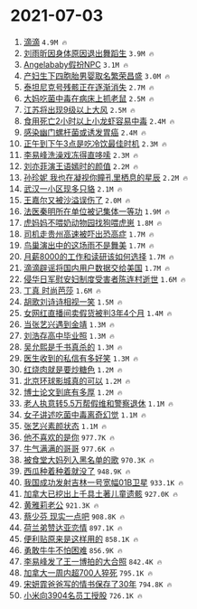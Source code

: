 # 2021-07-03

1. [滴滴](https://s.weibo.com/weibo?q=%23%E6%BB%B4%E6%BB%B4%23&Refer=top) `4.9M 🔥`
1. [刘雨昕因身体原因退出舞蹈生](https://s.weibo.com/weibo?q=%23%E5%88%98%E9%9B%A8%E6%98%95%E5%9B%A0%E8%BA%AB%E4%BD%93%E5%8E%9F%E5%9B%A0%E9%80%80%E5%87%BA%E8%88%9E%E8%B9%88%E7%94%9F%23&Refer=top) `3.9M 🔥`
1. [Angelababy假扮NPC](https://s.weibo.com/weibo?q=%23Angelababy%E5%81%87%E6%89%AENPC%23&Refer=top) `3.1M 🔥`
1. [产妇生下四胞胎男婴取名繁荣昌盛](https://s.weibo.com/weibo?q=%23%E4%BA%A7%E5%A6%87%E7%94%9F%E4%B8%8B%E5%9B%9B%E8%83%9E%E8%83%8E%E7%94%B7%E5%A9%B4%E5%8F%96%E5%90%8D%E7%B9%81%E8%8D%A3%E6%98%8C%E7%9B%9B%23&Refer=top) `3.0M 🔥`
1. [泰坦尼克号残骸正在逐渐消失](https://s.weibo.com/weibo?q=%23%E6%B3%B0%E5%9D%A6%E5%B0%BC%E5%85%8B%E5%8F%B7%E6%AE%8B%E9%AA%B8%E6%AD%A3%E5%9C%A8%E9%80%90%E6%B8%90%E6%B6%88%E5%A4%B1%23&Refer=top) `2.7M 🔥`
1. [大妈吃菌中毒在病床上抓老鼠](https://s.weibo.com/weibo?q=%23%E5%A4%A7%E5%A6%88%E5%90%83%E8%8F%8C%E4%B8%AD%E6%AF%92%E5%9C%A8%E7%97%85%E5%BA%8A%E4%B8%8A%E6%8A%93%E8%80%81%E9%BC%A0%23&Refer=top) `2.5M 🔥`
1. [江苏将出现9级以上大风](https://s.weibo.com/weibo?q=%23%E6%B1%9F%E8%8B%8F%E5%B0%86%E5%87%BA%E7%8E%B09%E7%BA%A7%E4%BB%A5%E4%B8%8A%E5%A4%A7%E9%A3%8E%23&Refer=top) `2.5M 🔥`
1. [食用死亡2小时以上小龙虾容易中毒](https://s.weibo.com/weibo?q=%23%E9%A3%9F%E7%94%A8%E6%AD%BB%E4%BA%A12%E5%B0%8F%E6%97%B6%E4%BB%A5%E4%B8%8A%E5%B0%8F%E9%BE%99%E8%99%BE%E5%AE%B9%E6%98%93%E4%B8%AD%E6%AF%92%23&Refer=top) `2.4M 🔥`
1. [感染幽门螺杆菌或诱发胃癌](https://s.weibo.com/weibo?q=%23%E6%84%9F%E6%9F%93%E5%B9%BD%E9%97%A8%E8%9E%BA%E6%9D%86%E8%8F%8C%E6%88%96%E8%AF%B1%E5%8F%91%E8%83%83%E7%99%8C%23&Refer=top) `2.4M 🔥`
1. [正午到下午3点是吃冷饮最佳时机](https://s.weibo.com/weibo?q=%23%E6%AD%A3%E5%8D%88%E5%88%B0%E4%B8%8B%E5%8D%883%E7%82%B9%E6%98%AF%E5%90%83%E5%86%B7%E9%A5%AE%E6%9C%80%E4%BD%B3%E6%97%B6%E6%9C%BA%23&Refer=top) `2.3M 🔥`
1. [李易峰洗澡戏冻得直哆嗦](https://s.weibo.com/weibo?q=%23%E6%9D%8E%E6%98%93%E5%B3%B0%E6%B4%97%E6%BE%A1%E6%88%8F%E5%86%BB%E5%BE%97%E7%9B%B4%E5%93%86%E5%97%A6%23&Refer=top) `2.3M 🔥`
1. [刘亦菲演王语嫣时的颜值](https://s.weibo.com/weibo?q=%23%E5%88%98%E4%BA%A6%E8%8F%B2%E6%BC%94%E7%8E%8B%E8%AF%AD%E5%AB%A3%E6%97%B6%E7%9A%84%E9%A2%9C%E5%80%BC%23&Refer=top) `2.2M 🔥`
1. [孙珍妮 我也在凝视你瞳孔里栖息的星辰](https://s.weibo.com/weibo?q=%E5%AD%99%E7%8F%8D%E5%A6%AE%20%E6%88%91%E4%B9%9F%E5%9C%A8%E5%87%9D%E8%A7%86%E4%BD%A0%E7%9E%B3%E5%AD%94%E9%87%8C%E6%A0%96%E6%81%AF%E7%9A%84%E6%98%9F%E8%BE%B0&Refer=top) `2.2M 🔥`
1. [武汉一小区现多只貉](https://s.weibo.com/weibo?q=%23%E6%AD%A6%E6%B1%89%E4%B8%80%E5%B0%8F%E5%8C%BA%E7%8E%B0%E5%A4%9A%E5%8F%AA%E8%B2%89%23&Refer=top) `2.1M 🔥`
1. [王嘉尔又被沙溢误伤了](https://s.weibo.com/weibo?q=%23%E7%8E%8B%E5%98%89%E5%B0%94%E5%8F%88%E8%A2%AB%E6%B2%99%E6%BA%A2%E8%AF%AF%E4%BC%A4%E4%BA%86%23&Refer=top) `2.0M 🔥`
1. [法医秦明所在单位被记集体一等功](https://s.weibo.com/weibo?q=%23%E6%B3%95%E5%8C%BB%E7%A7%A6%E6%98%8E%E6%89%80%E5%9C%A8%E5%8D%95%E4%BD%8D%E8%A2%AB%E8%AE%B0%E9%9B%86%E4%BD%93%E4%B8%80%E7%AD%89%E5%8A%9F%23&Refer=top) `1.9M 🔥`
1. [虎妈妈不喂奶动物园找狗喂虎崽](https://s.weibo.com/weibo?q=%23%E8%99%8E%E5%A6%88%E5%A6%88%E4%B8%8D%E5%96%82%E5%A5%B6%E5%8A%A8%E7%89%A9%E5%9B%AD%E6%89%BE%E7%8B%97%E5%96%82%E8%99%8E%E5%B4%BD%23&Refer=top) `1.8M 🔥`
1. [司机走贵州高速被吓出恐高症](https://s.weibo.com/weibo?q=%23%E5%8F%B8%E6%9C%BA%E8%B5%B0%E8%B4%B5%E5%B7%9E%E9%AB%98%E9%80%9F%E8%A2%AB%E5%90%93%E5%87%BA%E6%81%90%E9%AB%98%E7%97%87%23&Refer=top) `1.7M 🔥`
1. [鸟巢演出中的这场雨不是舞美](https://s.weibo.com/weibo?q=%23%E9%B8%9F%E5%B7%A2%E6%BC%94%E5%87%BA%E4%B8%AD%E7%9A%84%E8%BF%99%E5%9C%BA%E9%9B%A8%E4%B8%8D%E6%98%AF%E8%88%9E%E7%BE%8E%23&Refer=top) `1.7M 🔥`
1. [月薪8000的工作和读研该如何选择](https://s.weibo.com/weibo?q=%23%E6%9C%88%E8%96%AA8000%E7%9A%84%E5%B7%A5%E4%BD%9C%E5%92%8C%E8%AF%BB%E7%A0%94%E8%AF%A5%E5%A6%82%E4%BD%95%E9%80%89%E6%8B%A9%23&Refer=top) `1.7M 🔥`
1. [滴滴辟谣将国内用户数据交给美国](https://s.weibo.com/weibo?q=%23%E6%BB%B4%E6%BB%B4%E8%BE%9F%E8%B0%A3%E5%B0%86%E5%9B%BD%E5%86%85%E7%94%A8%E6%88%B7%E6%95%B0%E6%8D%AE%E4%BA%A4%E7%BB%99%E7%BE%8E%E5%9B%BD%23&Refer=top) `1.7M 🔥`
1. [侵华日军慰安妇制度受害者陈连村逝世](https://s.weibo.com/weibo?q=%23%E4%BE%B5%E5%8D%8E%E6%97%A5%E5%86%9B%E6%85%B0%E5%AE%89%E5%A6%87%E5%88%B6%E5%BA%A6%E5%8F%97%E5%AE%B3%E8%80%85%E9%99%88%E8%BF%9E%E6%9D%91%E9%80%9D%E4%B8%96%23&Refer=top) `1.6M 🔥`
1. [丁真 时尚芭莎](https://s.weibo.com/weibo?q=%E4%B8%81%E7%9C%9F%20%E6%97%B6%E5%B0%9A%E8%8A%AD%E8%8E%8E&Refer=top) `1.6M 🔥`
1. [胡歌刘诗诗相视一笑](https://s.weibo.com/weibo?q=%23%E8%83%A1%E6%AD%8C%E5%88%98%E8%AF%97%E8%AF%97%E7%9B%B8%E8%A7%86%E4%B8%80%E7%AC%91%23&Refer=top) `1.5M 🔥`
1. [女网红直播间卖假货被判3年4个月](https://s.weibo.com/weibo?q=%23%E5%A5%B3%E7%BD%91%E7%BA%A2%E7%9B%B4%E6%92%AD%E9%97%B4%E5%8D%96%E5%81%87%E8%B4%A7%E8%A2%AB%E5%88%A43%E5%B9%B44%E4%B8%AA%E6%9C%88%23&Refer=top) `1.4M 🔥`
1. [当张艺兴遇到金靖](https://s.weibo.com/weibo?q=%23%E5%BD%93%E5%BC%A0%E8%89%BA%E5%85%B4%E9%81%87%E5%88%B0%E9%87%91%E9%9D%96%23&Refer=top) `1.3M 🔥`
1. [刘浩存高中毕业照](https://s.weibo.com/weibo?q=%23%E5%88%98%E6%B5%A9%E5%AD%98%E9%AB%98%E4%B8%AD%E6%AF%95%E4%B8%9A%E7%85%A7%23&Refer=top) `1.3M 🔥`
1. [吴允熙是千书真杀的](https://s.weibo.com/weibo?q=%23%E5%90%B4%E5%85%81%E7%86%99%E6%98%AF%E5%8D%83%E4%B9%A6%E7%9C%9F%E6%9D%80%E7%9A%84%23&Refer=top) `1.3M 🔥`
1. [医生收到的私信有多好笑](https://s.weibo.com/weibo?q=%23%E5%8C%BB%E7%94%9F%E6%94%B6%E5%88%B0%E7%9A%84%E7%A7%81%E4%BF%A1%E6%9C%89%E5%A4%9A%E5%A5%BD%E7%AC%91%23&Refer=top) `1.3M 🔥`
1. [红烧肉就是要炒糖色](https://s.weibo.com/weibo?q=%23%E7%BA%A2%E7%83%A7%E8%82%89%E5%B0%B1%E6%98%AF%E8%A6%81%E7%82%92%E7%B3%96%E8%89%B2%23&Refer=top) `1.2M 🔥`
1. [北京环球影城真的可以](https://s.weibo.com/weibo?q=%23%E5%8C%97%E4%BA%AC%E7%8E%AF%E7%90%83%E5%BD%B1%E5%9F%8E%E7%9C%9F%E7%9A%84%E5%8F%AF%E4%BB%A5%23&Refer=top) `1.2M 🔥`
1. [博士论文到底有多厚](https://s.weibo.com/weibo?q=%23%E5%8D%9A%E5%A3%AB%E8%AE%BA%E6%96%87%E5%88%B0%E5%BA%95%E6%9C%89%E5%A4%9A%E5%8E%9A%23&Refer=top) `1.2M 🔥`
1. [老人执意转5.5万帮假维和警察退休](https://s.weibo.com/weibo?q=%23%E8%80%81%E4%BA%BA%E6%89%A7%E6%84%8F%E8%BD%AC5.5%E4%B8%87%E5%B8%AE%E5%81%87%E7%BB%B4%E5%92%8C%E8%AD%A6%E5%AF%9F%E9%80%80%E4%BC%91%23&Refer=top) `1.1M 🔥`
1. [女子讲述吃菌中毒离奇幻觉](https://s.weibo.com/weibo?q=%23%E5%A5%B3%E5%AD%90%E8%AE%B2%E8%BF%B0%E5%90%83%E8%8F%8C%E4%B8%AD%E6%AF%92%E7%A6%BB%E5%A5%87%E5%B9%BB%E8%A7%89%23&Refer=top) `1.1M 🔥`
1. [张艺兴素颜状态](https://s.weibo.com/weibo?q=%23%E5%BC%A0%E8%89%BA%E5%85%B4%E7%B4%A0%E9%A2%9C%E7%8A%B6%E6%80%81%23&Refer=top) `1.1M 🔥`
1. [他不喜欢的是你](https://s.weibo.com/weibo?q=%23%E4%BB%96%E4%B8%8D%E5%96%9C%E6%AC%A2%E7%9A%84%E6%98%AF%E4%BD%A0%23&Refer=top) `977.7K 🔥`
1. [牛气满满的哥哥](https://s.weibo.com/weibo?q=%E7%89%9B%E6%B0%94%E6%BB%A1%E6%BB%A1%E7%9A%84%E5%93%A5%E5%93%A5&Refer=top) `977.6K 🔥`
1. [被食堂大妈列入黑名单的歌](https://s.weibo.com/weibo?q=%23%E8%A2%AB%E9%A3%9F%E5%A0%82%E5%A4%A7%E5%A6%88%E5%88%97%E5%85%A5%E9%BB%91%E5%90%8D%E5%8D%95%E7%9A%84%E6%AD%8C%23&Refer=top) `970.3K 🔥`
1. [西瓜种着种着就没了](https://s.weibo.com/weibo?q=%23%E8%A5%BF%E7%93%9C%E7%A7%8D%E7%9D%80%E7%A7%8D%E7%9D%80%E5%B0%B1%E6%B2%A1%E4%BA%86%23&Refer=top) `948.9K 🔥`
1. [我国成功发射吉林一号宽幅01B卫星](https://s.weibo.com/weibo?q=%23%E6%88%91%E5%9B%BD%E6%88%90%E5%8A%9F%E5%8F%91%E5%B0%84%E5%90%89%E6%9E%97%E4%B8%80%E5%8F%B7%E5%AE%BD%E5%B9%8501B%E5%8D%AB%E6%98%9F%23&Refer=top) `933.1K 🔥`
1. [加拿大已挖出上千具土著儿童遗骸](https://s.weibo.com/weibo?q=%23%E5%8A%A0%E6%8B%BF%E5%A4%A7%E5%B7%B2%E6%8C%96%E5%87%BA%E4%B8%8A%E5%8D%83%E5%85%B7%E5%9C%9F%E8%91%97%E5%84%BF%E7%AB%A5%E9%81%97%E9%AA%B8%23&Refer=top) `927.0K 🔥`
1. [黄雅莉老公](https://s.weibo.com/weibo?q=%23%E9%BB%84%E9%9B%85%E8%8E%89%E8%80%81%E5%85%AC%23&Refer=top) `921.3K 🔥`
1. [蔡少芬 现实一点吧](https://s.weibo.com/weibo?q=%E8%94%A1%E5%B0%91%E8%8A%AC%20%E7%8E%B0%E5%AE%9E%E4%B8%80%E7%82%B9%E5%90%A7&Refer=top) `908.8K 🔥`
1. [荷兰弟赞达亚恋情](https://s.weibo.com/weibo?q=%23%E8%8D%B7%E5%85%B0%E5%BC%9F%E8%B5%9E%E8%BE%BE%E4%BA%9A%E6%81%8B%E6%83%85%23&Refer=top) `897.1K 🔥`
1. [便利贴原来是这样用的](https://s.weibo.com/weibo?q=%23%E4%BE%BF%E5%88%A9%E8%B4%B4%E5%8E%9F%E6%9D%A5%E6%98%AF%E8%BF%99%E6%A0%B7%E7%94%A8%E7%9A%84%23&Refer=top) `858.1K 🔥`
1. [勇敢牛牛不怕困难](https://s.weibo.com/weibo?q=%23%E5%8B%87%E6%95%A2%E7%89%9B%E7%89%9B%E4%B8%8D%E6%80%95%E5%9B%B0%E9%9A%BE%23&Refer=top) `856.9K 🔥`
1. [李易峰发了王一博拍的大合照](https://s.weibo.com/weibo?q=%23%E6%9D%8E%E6%98%93%E5%B3%B0%E5%8F%91%E4%BA%86%E7%8E%8B%E4%B8%80%E5%8D%9A%E6%8B%8D%E7%9A%84%E5%A4%A7%E5%90%88%E7%85%A7%23&Refer=top) `842.4K 🔥`
1. [加拿大一周内超700人猝死](https://s.weibo.com/weibo?q=%23%E5%8A%A0%E6%8B%BF%E5%A4%A7%E4%B8%80%E5%91%A8%E5%86%85%E8%B6%85700%E4%BA%BA%E7%8C%9D%E6%AD%BB%23&Refer=top) `795.1K 🔥`
1. [宋妍霏爸爸写的情书保存了30年](https://s.weibo.com/weibo?q=%23%E5%AE%8B%E5%A6%8D%E9%9C%8F%E7%88%B8%E7%88%B8%E5%86%99%E7%9A%84%E6%83%85%E4%B9%A6%E4%BF%9D%E5%AD%98%E4%BA%8630%E5%B9%B4%23&Refer=top) `794.8K 🔥`
1. [小米向3904名员工授股](https://s.weibo.com/weibo?q=%23%E5%B0%8F%E7%B1%B3%E5%90%913904%E5%90%8D%E5%91%98%E5%B7%A5%E6%8E%88%E8%82%A1%23&Refer=top) `726.1K 🔥`
